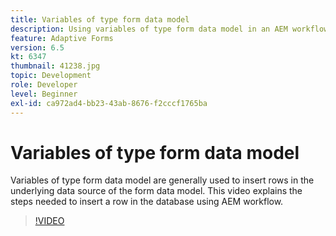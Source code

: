 ```yaml
---
title: Variables of type form data model
description: Using variables of type form data model in an AEM workflow.
feature: Adaptive Forms
version: 6.5
kt: 6347
thumbnail: 41238.jpg
topic: Development
role: Developer
level: Beginner
exl-id: ca972ad4-bb23-43ab-8676-f2cccf1765ba
---
```

# Variables of type form data model

Variables of type form data model are generally used to insert rows in the underlying data source of the form data model. This video explains the steps needed to insert a row in the database using AEM workflow.



>[!VIDEO](https://video.tv.adobe.com/v/41238?quality=12&learn=on)
